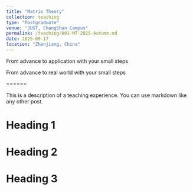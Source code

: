 ```yaml
---
title: "Matrix Theory"
collection: teaching
type: "Postgraduate"
venue: "JUST, ChangShan Campus"   
permalink: /teaching/001-MT-2025-Autumn.md
date: 2025-09-17
location: "Zhenjiang, China"
---
```


From advance to application with your small steps  



From advance to real world with your small steps    

======      

This is a description of a teaching experience. You can use markdown like any other post.

Heading 1
======

Heading 2
======

Heading 3
======
 
  

 
